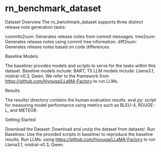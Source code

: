 # rn_benchmark_dataset

Dataset Overview
The rn_benchmark_dataset supports three distinct release note generation tasks:

commits2sum: Generates release notes from commit messages.
tree2sum: Generates release notes using commit tree information.
diff2sum: Generates release notes based on code differences.

Baseline Models

The baseline/ provides models and scripts to serve for the tasks within this dataset. 
Baseline models include: BART, T5
LLM models include: Llama3.1, mistral-v0.3, Qwen. We refer to the framework from https://github.com/hiyouga/LLaMA-Factory to run LLMs.


Results

The results/ directory contains the human evaluation results.
eval.py: script for measuring model performance using metrics such as BLEU-4, ROUGE-L, and METEOR.


Getting Started

Download the Dataset: Download and unzip the dataset from dataset/.
Run Baselines: Use the provided scripts in baseline/ to reproduce the baseline results.
Run LLMs: using https://github.com/hiyouga/LLaMA-Factory to run Llama3.1, mistral-v0.3, Qwen.
